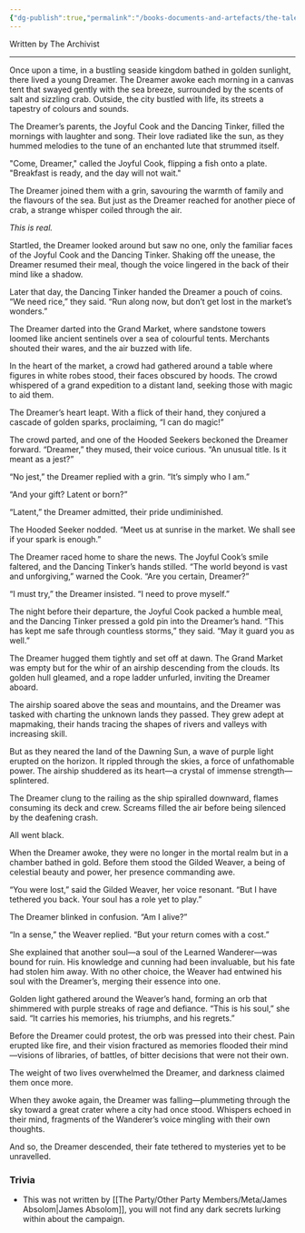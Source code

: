 ```yaml
---
{"dg-publish":true,"permalink":"/books-documents-and-artefacts/the-tale-of-the-dreamer-and-the-wanderer/","updated":"2025-08-11T11:53:31.278+01:00"}
---
```



Written by The Archivist 

---

Once upon a time, in a bustling seaside kingdom bathed in golden sunlight, there lived a young Dreamer. The Dreamer awoke each morning in a canvas tent that swayed gently with the sea breeze, surrounded by the scents of salt and sizzling crab. Outside, the city bustled with life, its streets a tapestry of colours and sounds.

The Dreamer’s parents, the Joyful Cook and the Dancing Tinker, filled the mornings with laughter and song. Their love radiated like the sun, as they hummed melodies to the tune of an enchanted lute that strummed itself.

"Come, Dreamer," called the Joyful Cook, flipping a fish onto a plate. "Breakfast is ready, and the day will not wait."

The Dreamer joined them with a grin, savouring the warmth of family and the flavours of the sea. But just as the Dreamer reached for another piece of crab, a strange whisper coiled through the air.

_This is real._

Startled, the Dreamer looked around but saw no one, only the familiar faces of the Joyful Cook and the Dancing Tinker. Shaking off the unease, the Dreamer resumed their meal, though the voice lingered in the back of their mind like a shadow.

Later that day, the Dancing Tinker handed the Dreamer a pouch of coins. “We need rice,” they said. “Run along now, but don’t get lost in the market’s wonders.”

The Dreamer darted into the Grand Market, where sandstone towers loomed like ancient sentinels over a sea of colourful tents. Merchants shouted their wares, and the air buzzed with life.

In the heart of the market, a crowd had gathered around a table where figures in white robes stood, their faces obscured by hoods. The crowd whispered of a grand expedition to a distant land, seeking those with magic to aid them.

The Dreamer’s heart leapt. With a flick of their hand, they conjured a cascade of golden sparks, proclaiming, “I can do magic!”

The crowd parted, and one of the Hooded Seekers beckoned the Dreamer forward. “Dreamer,” they mused, their voice curious. “An unusual title. Is it meant as a jest?”

“No jest,” the Dreamer replied with a grin. “It’s simply who I am.”

“And your gift? Latent or born?”

“Latent,” the Dreamer admitted, their pride undiminished.

The Hooded Seeker nodded. “Meet us at sunrise in the market. We shall see if your spark is enough.”

The Dreamer raced home to share the news. The Joyful Cook’s smile faltered, and the Dancing Tinker’s hands stilled. “The world beyond is vast and unforgiving,” warned the Cook. “Are you certain, Dreamer?”

“I must try,” the Dreamer insisted. “I need to prove myself.”

The night before their departure, the Joyful Cook packed a humble meal, and the Dancing Tinker pressed a gold pin into the Dreamer’s hand. “This has kept me safe through countless storms,” they said. “May it guard you as well.”

The Dreamer hugged them tightly and set off at dawn. The Grand Market was empty but for the whir of an airship descending from the clouds. Its golden hull gleamed, and a rope ladder unfurled, inviting the Dreamer aboard.

The airship soared above the seas and mountains, and the Dreamer was tasked with charting the unknown lands they passed. They grew adept at mapmaking, their hands tracing the shapes of rivers and valleys with increasing skill.

But as they neared the land of the Dawning Sun, a wave of purple light erupted on the horizon. It rippled through the skies, a force of unfathomable power. The airship shuddered as its heart—a crystal of immense strength—splintered.

The Dreamer clung to the railing as the ship spiralled downward, flames consuming its deck and crew. Screams filled the air before being silenced by the deafening crash.

All went black.

When the Dreamer awoke, they were no longer in the mortal realm but in a chamber bathed in gold. Before them stood the Gilded Weaver, a being of celestial beauty and power, her presence commanding awe.

“You were lost,” said the Gilded Weaver, her voice resonant. “But I have tethered you back. Your soul has a role yet to play.”

The Dreamer blinked in confusion. “Am I alive?”

“In a sense,” the Weaver replied. “But your return comes with a cost.”

She explained that another soul—a soul of the Learned Wanderer—was bound for ruin. His knowledge and cunning had been invaluable, but his fate had stolen him away. With no other choice, the Weaver had entwined his soul with the Dreamer’s, merging their essence into one.

Golden light gathered around the Weaver’s hand, forming an orb that shimmered with purple streaks of rage and defiance. “This is his soul,” she said. “It carries his memories, his triumphs, and his regrets.”

Before the Dreamer could protest, the orb was pressed into their chest. Pain erupted like fire, and their vision fractured as memories flooded their mind—visions of libraries, of battles, of bitter decisions that were not their own.

The weight of two lives overwhelmed the Dreamer, and darkness claimed them once more.

When they awoke again, the Dreamer was falling—plummeting through the sky toward a great crater where a city had once stood. Whispers echoed in their mind, fragments of the Wanderer’s voice mingling with their own thoughts.

And so, the Dreamer descended, their fate tethered to mysteries yet to be unravelled.

### Trivia
- This was not written by [[The Party/Other Party Members/Meta/James Absolom\|James Absolom]], you will not find any dark secrets lurking within about the campaign. 